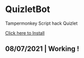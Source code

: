 # QuizletBot
Tampermonkey Script hack Quizlet 

[Click here to Install]( https://github.com/TamoghnaK13/QuizletBot/raw/main/QuizletBot.user.js)
                       

## 08/07/2021 | Working !
